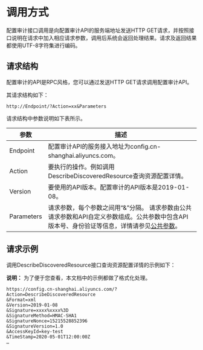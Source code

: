 # 调用方式

配置审计接口调用是向配置审计API的服务端地址发送HTTP GET请求，并按照接口说明在请求中加入相应请求参数，调用后系统会返回处理结果。请求及返回结果都使用UTF-8字符集进行编码。

## 请求结构

配置审计的API是RPC风格，您可以通过发送HTTP GET请求调用配置审计API。

其请求结构如下：

```
http://Endpoint/?Action=xx&Parameters
```

请求结构中参数说明如下表所示。

|参数|描述|
|--|--|
|Endpoint|配置审计API的服务接入地址为config.cn-shanghai.aliyuncs.com。|
|Action|要执行的操作。例如调用DescribeDiscoveredResource查询资源配置详情。|
|Version|要使用的API版本。配置审计的API版本是2019-01-08。|
|Parameters|请求参数，每个参数之间用“&”分隔。 请求参数由公共请求参数和API自定义参数组成。公共参数中包含API版本号、身份验证等信息，详情请参见[公共参数](/cn.zh-CN/API参考/公共参数.md)。 |

## 请求示例

调用DescribeDiscoveredResource接口查询资源配置详情的示例如下：

**说明：** 为了便于您查看，本文档中的示例都做了格式化处理。

```
https://config.cn-shanghai.aliyuncs.com/?Action=DescribeDiscoveredResource
&Format=xml
&Version=2019-01-08
&Signature=xxxx%xxxx%3D
&SignatureMethod=HMAC-SHA1
&SignatureNonce=15215528852396
&SignatureVersion=1.0
&AccessKeyId=key-test
&TimeStamp=2020-05-01T12:00:00Z
…
```

